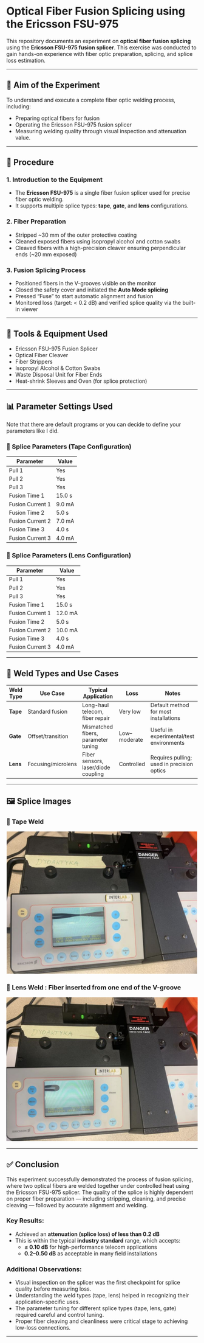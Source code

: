 # Optical Fiber Fusion Splicing using the Ericsson FSU-975

This repository documents an experiment on **optical fiber fusion splicing** using the **Ericsson FSU-975 fusion splicer**. This exercise was conducted to gain hands-on experience with fiber optic preparation, splicing, and splice loss estimation.

---

## 🎯 Aim of the Experiment

To understand and execute a complete fiber optic welding process, including:
- Preparing optical fibers for fusion
- Operating the Ericsson FSU-975 fusion splicer
- Measuring welding quality through visual inspection and attenuation value.

---

## 🧪 Procedure

### 1. Introduction to the Equipment
- The **Ericsson FSU-975** is a single fiber fusion splicer used for precise fiber optic welding.
- It supports multiple splice types: **tape**, **gate**, and **lens** configurations.

### 2. Fiber Preparation
- Stripped ~30 mm of the outer protective coating
- Cleaned exposed fibers using isopropyl alcohol and cotton swabs
- Cleaved fibers with a high-precision cleaver ensuring perpendicular ends (~20 mm exposed)

### 3. Fusion Splicing Process
- Positioned fibers in the V-grooves visible on the monitor
- Closed the safety cover and initiated the **Auto Mode splicing**
- Pressed “Fuse” to start automatic alignment and fusion
- Monitored loss (target: < 0.2 dB) and verified splice quality via the built-in viewer

---
## 🧰 Tools & Equipment Used

- Ericsson FSU-975 Fusion Splicer  
- Optical Fiber Cleaver  
- Fiber Strippers  
- Isopropyl Alcohol & Cotton Swabs  
- Waste Disposal Unit for Fiber Ends  
- Heat-shrink Sleeves and Oven (for splice protection)

---

## 📊 Parameter Settings Used
Note that there are default programs or you can decide to define your parameters like I did.

### 📌 Splice Parameters (Tape Configuration)

| Parameter        | Value    |
|------------------|----------|
| Pull 1           | Yes      |
| Pull 2           | Yes      |
| Pull 3           | Yes      |
| Fusion Time 1    | 15.0 s   |
| Fusion Current 1 | 9.0 mA   |
| Fusion Time 2    | 5.0 s    |
| Fusion Current 2 | 7.0 mA   |
| Fusion Time 3    | 4.0 s    |
| Fusion Current 3 | 4.0 mA   |

### 📌 Splice Parameters (Lens Configuration)

| Parameter        | Value    |
|------------------|----------|
| Pull 1           | Yes      |
| Pull 2           | Yes      |
| Pull 3           | Yes      |
| Fusion Time 1    | 15.0 s   |
| Fusion Current 1 | 12.0 mA  |
| Fusion Time 2    | 5.0 s    |
| Fusion Current 2 | 10.0 mA  |
| Fusion Time 3    | 4.0 s    |
| Fusion Current 3 | 4.0 mA   |

---

## 🧠 Weld Types and Use Cases

| Weld Type | Use Case             | Typical Application                    | Loss       | Notes                                     |
|-----------|----------------------|----------------------------------------|------------|-------------------------------------------|
| **Tape**  | Standard fusion       | Long-haul telecom, fiber repair        | Very low   | Default method for most installations     |
| **Gate**  | Offset/transition     | Mismatched fibers, parameter tuning    | Low–moderate | Useful in experimental/test environments  |
| **Lens**  | Focusing/microlens   | Fiber sensors, laser/diode coupling    | Controlled | Requires pulling; used in precision optics|

---

## 🖼️ Splice Images

### 🔹 Tape Weld 
![Tape Weld](https://github.com/samueloladosu37/Optical-Fiber-Splicing-with-Ericsson-FSU-975/blob/main/Tape%20Weld.png)

### 🔹 Lens Weld : Fiber inserted from one end of the V-groove
![Lens Weld](https://github.com/samueloladosu37/Optical-Fiber-Splicing-with-Ericsson-FSU-975/blob/main/Lens.png)

---

## ✅ Conclusion

This experiment successfully demonstrated the process of fusion splicing, where two optical fibers are welded together under controlled heat using the Ericsson FSU-975 splicer. The quality of the splice is highly dependent on proper fiber preparation — including stripping, cleaning, and precise cleaving — followed by accurate alignment and welding.

### Key Results:
- Achieved an **attenuation (splice loss) of less than 0.2 dB**
- This is within the typical **industry standard** range, which accepts:
  - **≤ 0.10 dB** for high-performance telecom applications
  - **0.2–0.50 dB** as acceptable in many field installations

### Additional Observations:
- Visual inspection on the splicer was the first checkpoint for splice quality before measuring loss.
- Understanding the weld types (tape, lens) helped in recognizing their application-specific uses.
- The parameter tuning for different splice types (tape, lens, gate) required careful and control tuning.
- Proper fiber cleaving and cleanliness were critical stage to achieving low-loss connections.
---

